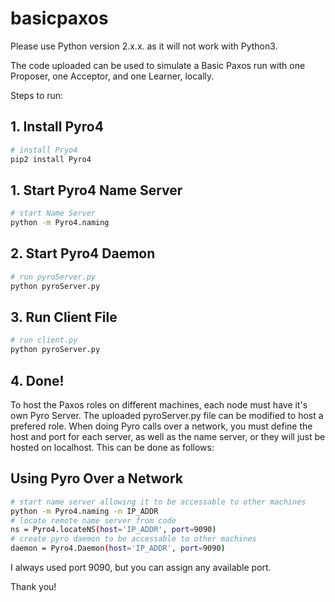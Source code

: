 # basicpaxos

Please use Python version 2.x.x. as it will not work with Python3.

The code uploaded can be used to simulate a Basic Paxos run with one Proposer, one Acceptor, and one Learner, locally.

Steps to run:
## 1. Install Pyro4
``` bash
# install Pryo4
pip2 install Pyro4
```
## 1. Start Pyro4 Name Server
``` bash
# start Name Server
python -m Pyro4.naming
```
## 2. Start Pyro4 Daemon
``` bash
# run pyroServer.py
python pyroServer.py
```

## 3. Run Client File
``` bash
# run client.py
python pyroServer.py
```

## 4. Done!

To host the Paxos roles on different machines, each node must have it's own Pyro Server. The uploaded pyroServer.py file can be modified to host a prefered role.
When doing Pyro calls over a network, you must define the host and port for each server, as well as the name server, or they will just be hosted on localhost.
This can be done as follows:

## Using Pyro Over a Network
``` bash
# start name server allowing it to be accessable to other machines
python -m Pyro4.naming -n IP_ADDR
# locate remote name server from code
ns = Pyro4.locateNS(host='IP_ADDR', port=9090)
# create pyro daemon to be accessable to other machines
daemon = Pyro4.Daemon(host='IP_ADDR', port=9090)
```

I always used port 9090, but you can assign any available port.

Thank you!
